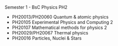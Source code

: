 Semester 1 - BsC Physics PH2
- PH20013/PH20060 Quantum & atomic physics
- PH20105 Experimental Physics and Computing 2
- PH20107 Mathematical methods for physics 2
- PH20029/PH20067 Thermal physics
- PH20016 Particles, Nuclei & Stars
